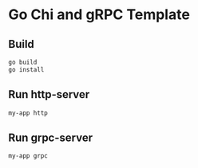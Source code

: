 # Go Chi and gRPC Template

## Build

```bash
go build
go install
```

## Run http-server
```bash
my-app http
```

## Run grpc-server
```bash
my-app grpc
```
